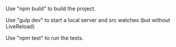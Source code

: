 Use "npm build" to build the project.

Use "gulp dev" to start a local server and src watches (but without LiveReload)

Use "npm test" to run the tests.
